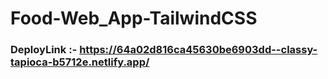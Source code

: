 # Food-Web_App-TailwindCSS

### DeployLink :- https://64a02d816ca45630be6903dd--classy-tapioca-b5712e.netlify.app/
